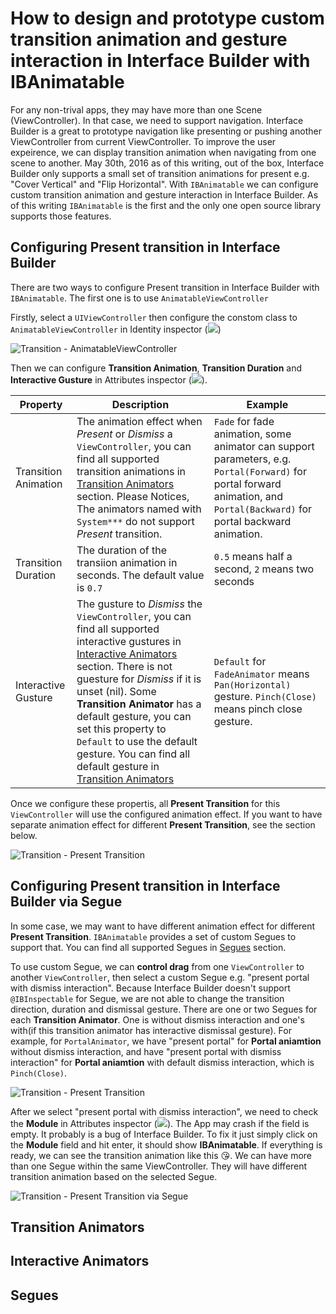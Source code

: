 # How to design and prototype custom transition animation and gesture interaction in Interface Builder with IBAnimatable

For any non-trival apps, they may have more than one Scene (ViewController). In that case, we need to support navigation. Interface Builder is a great to prototype navigation like presenting or pushing another ViewController from current ViewController. To improve the user expeirence, we can display transition animation when navigating from one scene to another. May 30th, 2016 as of this writing, out of the box, Interface Builder only supports a small set of transition animations for present e.g. "Cover Vertical" and "Flip Horizontal". With `IBAnimatable` we can configure custom transition animation and gesture interaction in Interface Builder. As of this writing `IBAnimatable` is the first and the only one open source library supports those features.


## Configuring Present transition in Interface Builder
There are two ways to configure Present transition in Interface Builder with `IBAnimatable`. The first one is to use `AnimatableViewController`

Firstly, select a `UIViewController` then configure the constom class to `AnimatableViewController` in Identity inspector (![](https://raw.githubusercontent.com/JakeLin/IBAnimatable-Misc/master/IBAnimatable/IdentityInspector.png))

![Transition - AnimatableViewController](https://raw.githubusercontent.com/JakeLin/IBAnimatable-Misc/master/IBAnimatable/TransitionUsingAnimatableViewController.png)

Then we can configure **Transition Animation**, **Transition Duration** and **Interactive Gusture** in Attributes inspector (![](https://raw.githubusercontent.com/JakeLin/IBAnimatable-Misc/master/IBAnimatable/AttributesInspector.png)). 

| Property | Description | Example |
| ------------- | ------------- | ------------- |
| Transition Animation | The animation effect when *Present* or *Dismiss* a `ViewController`, you can find all supported transition animations in [Transition Animators]() section. Please Notices, The animators named with `System***` do not support *Present* transition. | `Fade` for fade animation, some animator can support parameters, e.g. `Portal(Forward)` for portal forward animation, and `Portal(Backward)` for portal backward animation. |
| Transition Duration | The duration of the transiion animation in seconds. The default value is `0.7` | `0.5` means half a second, `2` means two seconds |
| Interactive Gusture | The gusture to *Dismiss* the `ViewController`, you can find all supported interactive gustures in [Interactive Animators]() section. There is not guesture for *Dismiss* if it is unset (nil). Some **Transition Animator** has a default gesture, you can set this property to `Default` to use the default gesture. You can find all default gesture in [Transition Animators]()  | `Default` for `FadeAnimator` means `Pan(Horizontal)` gesture. `Pinch(Close)` means pinch close gesture. |

Once we configure these propertis, all **Present Transition** for this `ViewController` will use the configured animation effect. If you want to have separate animation effect for different **Present Transition**, see the section below.

![Transition - Present Transition](https://raw.githubusercontent.com/JakeLin/IBAnimatable-Misc/master/IBAnimatable/PresentTransition.gif)


## Configuring Present transition in Interface Builder via Segue
In some case, we may want to have different animation effect for different **Present Transition**. `IBAnimatable` provides a set of custom Segues to support that. You can find all supported Segues in [Segues]() section.

To use custom Segue, we can **control drag** from one `ViewController` to another `ViewController`, then select a custom Segue e.g. "present portal with dismiss interaction". Because Interface Builder doesn't support `@IBInspectable` for Segue, we are not able to change the transition direction, duration and dismissal gesture. There are one or two Segues for each **Transition Animator**. One is without dismiss interaction and one's with(if this transition animator has interactive dismissal gesture). For example, for `PortalAnimator`, we have "present portal" for **Portal aniamtion** without dismiss interaction, and have "present portal with dismiss interaction" for **Portal aniamtion** with default dismiss interaction, which is `Pinch(Close)`. 

![Transition - Present Transition](https://raw.githubusercontent.com/JakeLin/IBAnimatable-Misc/master/IBAnimatable/PresentTransitionViaSegue.png)

After we select "present portal with dismiss interaction", we need to check the **Module** in Attributes inspector (![](https://raw.githubusercontent.com/JakeLin/IBAnimatable-Misc/master/IBAnimatable/AttributesInspector.png)). The App may crash if the field is empty. It probably is a bug of Interface Builder. To fix it just simply click on the **Module** field and hit enter, it should show **IBAnimatable**. If everything is ready, we can see the transition animation like this 😘. We can have more than one Segue within the same ViewController. They will have different transition animation based on the selected Segue.

![Transition - Present Transition via Segue](https://raw.githubusercontent.com/JakeLin/IBAnimatable-Misc/master/IBAnimatable/PresentTransitionViaSegue.gif)

## Transition Animators

## Interactive Animators

## Segues









